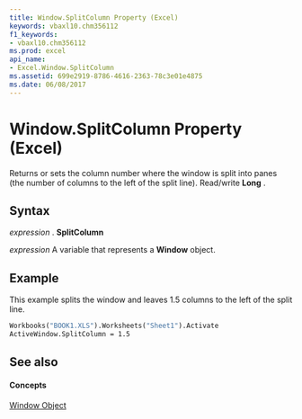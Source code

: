 ```yaml
---
title: Window.SplitColumn Property (Excel)
keywords: vbaxl10.chm356112
f1_keywords:
- vbaxl10.chm356112
ms.prod: excel
api_name:
- Excel.Window.SplitColumn
ms.assetid: 699e2919-8786-4616-2363-78c3e01e4875
ms.date: 06/08/2017
---
```



# Window.SplitColumn Property (Excel)

Returns or sets the column number where the window is split into panes (the number of columns to the left of the split line). Read/write **Long** .


## Syntax

 _expression_ . **SplitColumn**

 _expression_ A variable that represents a **Window** object.


## Example

This example splits the window and leaves 1.5 columns to the left of the split line.


```vb
Workbooks("BOOK1.XLS").Worksheets("Sheet1").Activate 
ActiveWindow.SplitColumn = 1.5
```


## See also


#### Concepts


[Window Object](window-object-excel.md)

